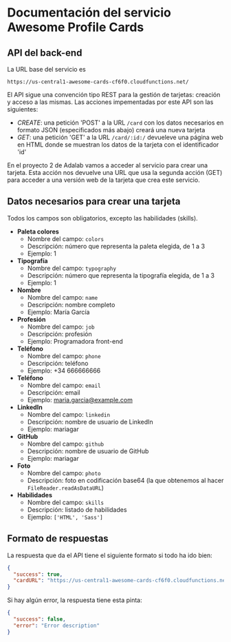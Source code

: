 # Documentación del servicio Awesome Profile Cards

## API del back-end

La URL base del servicio es

`https://us-central1-awesome-cards-cf6f0.cloudfunctions.net/`

El API sigue una convención tipo REST para la gestión de tarjetas: creación y acceso a las mismas. Las acciones impementadas por este API son las siguientes:

- *CREATE*: una petición 'POST' a la URL `/card` con los datos necesarios en formato JSON (especificados más abajo) creará una nueva tarjeta 
- *GET*: una petición 'GET' a la URL `/card/:id:/` devueleve una página web en HTML donde se muestran los datos de la tarjeta con el identificador 'id'

En el proyecto 2 de Adalab vamos a acceder al servicio para crear una tarjeta. Esta acción nos devuelve una URL que usa la segunda acción (GET) para acceder a una versión web de la tarjeta que crea este servicio.

## Datos necesarios para crear una tarjeta

Todos los campos son obligatorios, excepto las habilidades (skills).

- **Paleta colores**
  - Nombre del campo: `colors`
  - Descripción: número que representa la paleta elegida, de 1 a 3
  - Ejemplo: 1
- **Tipografía**
  - Nombre del campo: `typography`
  - Descripción: número que representa la tipografía elegida, de 1 a 3
  - Ejemplo: 1
- **Nombre**
  - Nombre del campo: `name`
  - Descripción: nombre completo
  - Ejemplo: María García
- **Profesión**
  - Nombre del campo: `job`
  - Descripción: profesión
  - Ejemplo: Programadora front-end
- **Teléfono**
  - Nombre del campo: `phone`
  - Descripción: teléfono
  - Ejemplo: +34 666666666
- **Teléfono**
  - Nombre del campo: `email`
  - Descripción: email
  - Ejemplo: maria.garcia@example.com
- **LinkedIn**
  - Nombre del campo: `linkedin`
  - Descripción: nombre de usuario de LinkedIn
  - Ejemplo: mariagar
- **GitHub**
  - Nombre del campo: `github`
  - Descripción: nombre de usuario de GitHub
  - Ejemplo: mariagar
- **Foto**
  - Nombre del campo: `photo`
  - Descripción: foto en codificación base64 (la que obtenemos al hacer `FileReader.readAsDataURL`)
- **Habilidades**
  - Nombre del campo: `skills`
  - Descripción: listado de habilidades
  - Ejemplo: `['HTML', 'Sass']`


## Formato de respuestas

La respuesta que da el API tiene el siguiente formato si todo ha ido bien:

```json
{
  "success": true,
  "cardURL": "https://us-central1-awesome-cards-cf6f0.cloudfunctions.net/card/${cardId}"
}
```

Si hay algún error, la respuesta tiene esta pinta:

```json
{
  "success": false,
  "error": "Error description"
}
```

